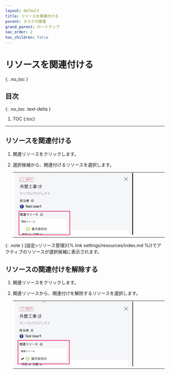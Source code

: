 ```yaml
---
layout: default
title: リソースを関連付ける
parent: タスクの管理
grand_parent: ロードマップ
nav_order: 2
has_children: false
---
```


# リソースを関連付ける
{: .no_toc }

## 目次
{: .no_toc .text-delta }

1. TOC
{:toc}

---

## リソースを関連付ける

1. 関連リソースをクリックします。

2. 選択候補から、関連付けるリソースを選択します。

    <table><tr><td>
      <img src="/assets/images/roadmap/task/assign-resources/1.png" width="80%">
    </td></tr></table>

  {: .note }
  [設定>リソース管理]({% link settings/resources/index.md %})でアクティブのリソースが選択候補に表示されます。

## リソースの関連付けを解除する

1. 関連リソースをクリックします。

2. 関連リソースから、関連付けを解除するリソースを選択します。

   <table><tr><td>
    <img src="/assets/images/roadmap/task/assign-resources/2.png" width="80%">
   </td></tr></table>
